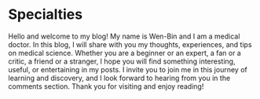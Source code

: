 # Specialties

Hello and welcome to my blog! My name is Wen-Bin and I am a medical doctor. In this blog, I will share with you my thoughts, experiences, and tips on medical science. Whether you are a beginner or an expert, a fan or a critic, a friend or a stranger, I hope you will find something interesting, useful, or entertaining in my posts. I invite you to join me in this journey of learning and discovery, and I look forward to hearing from you in the comments section. Thank you for visiting and enjoy reading!
